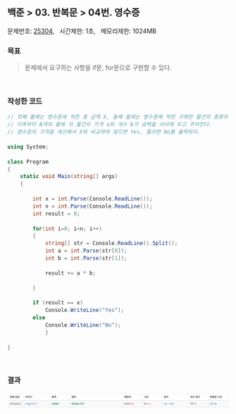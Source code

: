
## 백준 > 03. 반복문 > 04번. 영수증    
문제번호: [25304](https://www.acmicpc.net/problem/25304), &nbsp; 시간제한: 1초, &nbsp; 메모리제한: 1024MB

### 목표     
> 문제에서 요구하는 사항을 if문, for문으로 구현할 수 있다.    

<br>

### 작성한 코드   

```cs
// 첫째 줄에는 영수증에 적힌 총 금액 X, 둘째 줄에는 영수증에 적힌 구매한 물건의 종류의 수 N,
// 이후부터 N개의 줄에 각 물건의 가격 a와 개수 b가 공백을 사이에 두고 주어진다.
// 영수증의 가격을 계산해서 X와 비교하여 맞으면 Yes, 틀리면 No를 출력하자.

using System;

class Program
{
    static void Main(string[] args)
    {        

        int x = int.Parse(Console.ReadLine());
        int n = int.Parse(Console.ReadLine());
        int result = 0;

        for(int i=0; i<n; i++)
        {
            string[] str = Console.ReadLine().Split();
            int a = int.Parse(str[0]);
            int b = int.Parse(str[1]);

            result += a * b;

        }

        if (result == x)
            Console.WriteLine("Yes");
        else
            Console.WriteLine("No");
            }
    
}
```

<br>

### 결과    

![03단계 04번문항 제출결과](result_04.png)